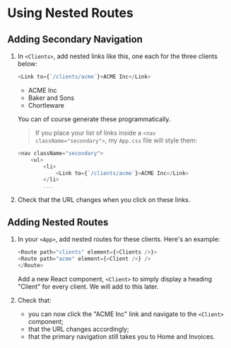 # Using Nested Routes

## Adding Secondary Navigation

1. In `<Clients>`, add nested links like this, one each for the three clients below:

    ```javascript
    <Link to={`/clients/acme`}>ACME Inc</Link>
    ```

    - ACME Inc
    - Baker and Sons
    - Chortleware

    You can of course generate these programmatically.

    > If you place your list of links inside a `<nav className="secondary">`, my `App.css` file will style them:

    ```javascript
    <nav className="secondary">
        <ul>
            <li>
                <Link to={`/clients/acme`}>ACME Inc</Link>
            </li>
            ...
    ```
    
2. Check that the URL changes when you click on these links.


## Adding Nested Routes

1. In your `<App>`, add nested routes for these clients. Here's an example:

    ```javascript
    <Route path="clients" element={<Clients />}>
    <Route path="acme" element={<Client />} />
    </Route>
    ```

    Add a new React component, `<Client>` to simply display a heading "Client" for every client. We will add to this later.

2. Check that:

    - you can now click the "ACME Inc" link and navigate to the `<Client>` component;
    - that the URL changes accordingly;
    - that the primary navigation still takes you to Home and Invoices.


